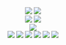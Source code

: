 <!-- GitHub 统计信息 - 并排显示 -->
<div align="center">
  <img src="https://github-profile-summary-cards.vercel.app/api/cards/stats?username=906051999&theme=transparent"/>
  <img src="https://github-profile-summary-cards.vercel.app/api/cards/profile-details?username=906051999&theme=transparent"/>
</div>

<!-- 访问计数器 -->
<div align="center">
  <img src="https://img.shields.io/badge/Mind Morbius-12100E?style=for-the-badge"/>
  <img src="https://komarev.com/ghpvc/?username=906051999&style=for-the-badge"/>
</div>

<!-- 打字效果 -->
<div align="center">
  <a href="https://git.io/typing-svg">
    <img src="https://readme-typing-svg.herokuapp.com?font=Fira+Code&pause=1000&width=435&lines=I'm+not+Developer%2C+I'm+AI+User&center=true"/>
  </a>
</div>

<!-- 个人标签 -->
<div align="center">
  <img src="https://img.shields.io/badge/身份-用AI的人-FF69B4?style=for-the-badge&logo=openai&logoColor=white"/>
  <img src="https://img.shields.io/badge/日常-整活儿-87CEEB?style=for-the-badge&logo=github&logoColor=white"/>
  <img src="https://img.shields.io/badge/编程语言-AI会写就行-success?style=for-the-badge"/>
  <img src="https://img.shields.io/badge/理念-白嫖使我快乐-brightgreen?style=for-the-badge"/>
  <img src="https://img.shields.io/badge/项目-今天又刚开了一个-blueviolet?style=for-the-badge&logo=github&logoColor=white"/>
  <img src="https://img.shields.io/badge/开源-反正也没人看-yellow?style=for-the-badge&logo=opensource&logoColor=white"/>
</div>

